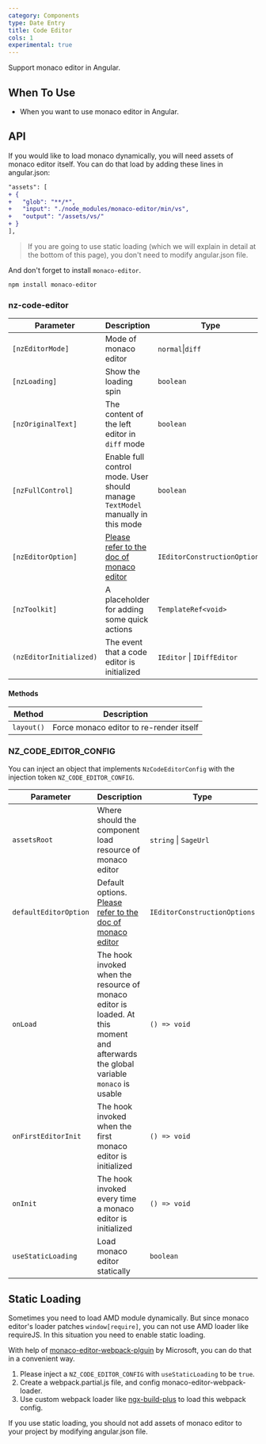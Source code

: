 ```yaml
---
category: Components
type: Date Entry
title: Code Editor
cols: 1
experimental: true
---
```


Support monaco editor in Angular.

## When To Use

- When you want to use monaco editor in Angular.

## API

If you would like to load monaco dynamically, you will need assets of monaco editor itself. You can do that load by adding these lines in angular.json:

```diff
"assets": [
+ {
+   "glob": "**/*",
+   "input": "./node_modules/monaco-editor/min/vs",
+   "output": "/assets/vs/"
+ }
],
```

> If you are going to use static loading (which we will explain in detail at the bottom of this page), you don't need to modify angular.json file.

And don't forget to install `monaco-editor`.

```sh
npm install monaco-editor
```

### nz-code-editor

| Parameter | Description | Type | Default |
| --- | --- | --- | --- |
| `[nzEditorMode]` | Mode of monaco editor | `normal`\|`diff` | `normal` |
| `[nzLoading]` | Show the loading spin | `boolean` | `false` |
| `[nzOriginalText]` | The content of the left editor in `diff` mode | `boolean` | `false` |
| `[nzFullControl]` | Enable full control mode. User should manage `TextModel` manually in this mode | `boolean` | `false` |
| `[nzEditorOption]` | [Please refer to the doc of monaco editor](https://microsoft.github.io/monaco-editor/api/interfaces/monaco.editor.ieditorconstructionoptions.html) | `IEditorConstructionOptions` | `{}` |
| `[nzToolkit]` | A placeholder for adding some quick actions | `TemplateRef<void>` | - |
| `(nzEditorInitialized)` | The event that a code editor is initialized  | `IEditor` \| `IDiffEditor` | - |

#### Methods

| Method | Description |
| --- | --- |
| `layout()` | Force monaco editor to re-render itself |

### NZ_CODE_EDITOR_CONFIG

You can inject an object that implements `NzCodeEditorConfig` with the injection token `NZ_CODE_EDITOR_CONFIG`.

| Parameter | Description | Type | Default |
| --- | --- | --- | --- |
| `assetsRoot` | Where should the component load resource of monaco editor | `string` \| `SageUrl` | - |
| `defaultEditorOption` | Default options. [Please refer to the doc of monaco editor](https://microsoft.github.io/monaco-editor/api/interfaces/monaco.editor.ieditorconstructionoptions.html) | `IEditorConstructionOptions` | `{}` |
| `onLoad` | The hook invoked when the resource of monaco editor is loaded. At this moment and afterwards the global variable `monaco` is usable | `() => void` | - |
| `onFirstEditorInit` | The hook invoked when the first monaco editor is initialized | `() => void` | - |
| `onInit` | The hook invoked every time a monaco editor is initialized | `() => void`  | - |
| `useStaticLoading` | Load monaco editor statically | `boolean` | `false` |

## Static Loading

Sometimes you need to load AMD module dynamically. But since monaco editor's loader patches `window[require]`, you can not use AMD loader like requireJS. In this situation you need to enable static loading.

With help of [monaco-editor-webpack-plguin](https://github.com/microsoft/monaco-editor-webpack-plugin) by Microsoft, you can do that in a convenient way.

1. Please inject a `NZ_CODE_EDITOR_CONFIG` with `useStaticLoading` to be `true`.
2. Create a webpack.partial.js file, and config monaco-editor-webpack-loader.
3. Use custom webpack loader like [ngx-build-plus](https://github.com/manfredsteyer/ngx-build-plus) to load this webpack config.

If you use static loading, you should not add assets of monaco editor to your project by modifying angular.json file.
